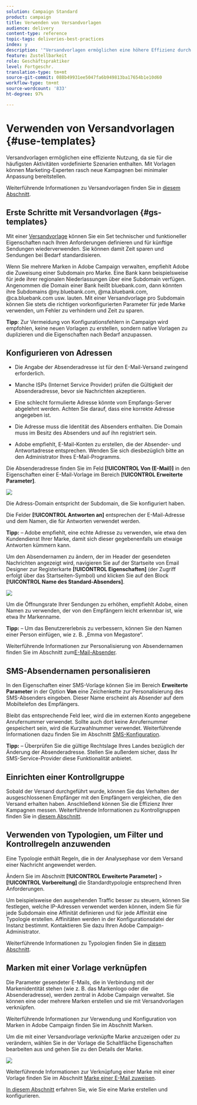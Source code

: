 ```yaml
---
solution: Campaign Standard
product: campaign
title: Verwenden von Versandvorlagen
audience: delivery
content-type: reference
topic-tags: deliveries-best-practices
index: y
description: '"Versandvorlagen ermöglichen eine höhere Effizienz durch vorgefertigte Szenarien für die meisten gängigen Aktivitäten."'
feature: Zustellbarkeit
role: Geschäftspraktiker
level: Fortgeschr.
translation-type: tm+mt
source-git-commit: 088b49931ee5047fa6b949813ba17654b1e10d60
workflow-type: tm+mt
source-wordcount: '833'
ht-degree: 97%

---
```



# Verwenden von Versandvorlagen {#use-templates}

Versandvorlagen ermöglichen eine effiziente Nutzung, da sie für die häufigsten Aktivitäten vordefinierte Szenarien enthalten. Mit Vorlagen können Marketing-Experten rasch neue Kampagnen bei minimaler Anpassung bereitstellen.

Weiterführende Informationen zu Versandvorlagen finden Sie in [diesem Abschnitt](../../start/using/marketing-activity-templates.md).

## Erste Schritte mit Versandvorlagen {#gs-templates}

Mit einer [Versandvorlage](../../start/using/marketing-activity-templates.md#creating-a-new-template) können Sie ein Set technischer und funktioneller Eigenschaften nach Ihren Anforderungen definieren und für künftige Sendungen wiederverwenden. Sie können damit Zeit sparen und Sendungen bei Bedarf standardisieren.

Wenn Sie mehrere Marken in Adobe Campaign verwalten, empfiehlt Adobe die Zuweisung einer Subdomain pro Marke. Eine Bank kann beispielsweise für jede ihrer regionalen Niederlassungen über eine Subdomain verfügen. Angenommen die Domain einer Bank heißt bluebank.com, dann könnten ihre Subdomains @ny.bluebank.com, @ma.bluebank.com, @ca.bluebank.com usw. lauten. Mit einer Versandvorlage pro Subdomain können Sie stets die richtigen vorkonfigurierten Parameter für jede Marke verwenden, um Fehler zu verhindern und Zeit zu sparen.

**Tipp**: Zur Vermeidung von Konfigurationsfehlern in Campaign wird empfohlen, keine neuen Vorlagen zu erstellen, sondern native Vorlagen zu duplizieren und die Eigenschaften nach Bedarf anzupassen.

## Konfigurieren von Adressen

* Die Angabe der Absenderadresse ist für den E-Mail-Versand zwingend erforderlich.

* Manche ISPs (Internet Service Provider) prüfen die Gültigkeit der Absenderadresse, bevor sie Nachrichten akzeptieren.

* Eine schlecht formulierte Adresse könnte vom Empfangs-Server abgelehnt werden. Achten Sie darauf, dass eine korrekte Adresse angegeben ist.

* Die Adresse muss die Identität des Absenders enthalten. Die Domain muss im Besitz des Absenders und auf ihn registriert sein.

* Adobe empfiehlt, E-Mail-Konten zu erstellen, die der Absender- und Antwortadresse entsprechen. Wenden Sie sich diesbezüglich bitte an den Administrator Ihres E-Mail-Programms.

Die Absenderadresse finden Sie im Feld **[!UICONTROL Von (E-Mail)]** in den Eigenschaften einer E-Mail-Vorlage im Bereich **[!UICONTROL Erweiterte Parameter]**.

![](assets/template-parameters.png)

Die Adress-Domain entspricht der Subdomain, die Sie konfiguriert haben.

Die Felder **[!UICONTROL Antworten an]** entsprechen der E-Mail-Adresse und dem Namen, die für Antworten verwendet werden.

**Tipp:** – Adobe empfiehlt, eine echte Adresse zu verwenden, wie etwa den Kundendienst Ihrer Marke, damit sich dieser gegebenenfalls um etwaige Antworten kümmern kann.

Um den Absendernamen zu ändern, der im Header der gesendeten Nachrichten angezeigt wird, navigieren Sie auf der Startseite von Email Designer zur Registerkarte **[!UICONTROL Eigenschaften]** (der Zugriff erfolgt über das Startseiten-Symbol) und klicken Sie auf den Block **[!UICONTROL Name des Standard-Absenders]**.

![](assets/template-content.png)

Um die Öffnungsrate Ihrer Sendungen zu erhöhen, empfiehlt Adobe, einen Namen zu verwenden, der von den Empfängern leicht erkennbar ist, wie etwa Ihr Markenname.

**Tipp:** – Um das Benutzererlebnis zu verbessern, können Sie den Namen einer Person einfügen, wie z. B. „Emma von Megastore“.

Weiterführende Informationen zur Personalisierung von Absendernamen finden Sie im Abschnitt zum[E-Mail-Absender](../../designing/using/subject-line.md#email-sender).

## SMS-Absendernamen personalisieren

In den Eigenschaften einer SMS-Vorlage können Sie im Bereich **Erweiterte Parameter** in der Option **Von** eine Zeichenkette zur Personalisierung des SMS-Absenders eingeben. Dieser Name erscheint als Absender auf dem Mobiltelefon des Empfängers.

Bleibt das entsprechende Feld leer, wird die im externen Konto angegebene Anrufernummer verwendet. Sollte auch dort keine Anrufernummer gespeichert sein, wird die Kurzwahlnummer verwendet. Weiterführende Informationen dazu finden Sie im Abschnitt [SMS-Konfiguration](../../administration/using/configuring-sms-channel.md).

**Tipp:** – Überprüfen Sie die gültige Rechtslage Ihres Landes bezüglich der Änderung der Absenderadresse. Stellen Sie außerdem sicher, dass Ihr SMS-Service-Provider diese Funktionalität anbietet.

## Einrichten einer Kontrollgruppe

Sobald der Versand durchgeführt wurde, können Sie das Verhalten der ausgeschlossenen Empfänger mit den Empfängern vergleichen, die den Versand erhalten haben. Anschließend können Sie die Effizienz Ihrer Kampagnen messen. Weiterführende Informationen zu Kontrollgruppen finden Sie in [diesem Abschnitt](../../sending/using/control-group.md).

## Verwenden von Typologien, um Filter und Kontrollregeln anzuwenden

Eine Typologie enthält Regeln, die in der Analysephase vor dem Versand einer Nachricht angewendet werden.

Ändern Sie im Abschnitt **[!UICONTROL Erweiterte Parameter]** > **[!UICONTROL Vorbereitung]** die Standardtypologie entsprechend Ihren Anforderungen.

Um beispielsweise den ausgehenden Traffic besser zu steuern, können Sie festlegen, welche IP-Adressen verwendet werden können, indem Sie für jede Subdomain eine Affinität definieren und für jede Affinität eine Typologie erstellen. Affinitäten werden in der Konfigurationsdatei der Instanz bestimmt. Kontaktieren Sie dazu Ihren Adobe Campaign-Administrator.

Weiterführende Informationen zu Typologien finden Sie in [diesem Abschnitt](../../sending/using/managing-typologies.md).

## Marken mit einer Vorlage verknüpfen

Die Parameter gesendeter E-Mails, die in Verbindung mit der Markenidentität stehen (wie z. B. das Markenlogo oder die Absenderadresse), werden zentral in Adobe Campaign verwaltet. Sie können eine oder mehrere Marken erstellen und sie mit Versandvorlagen verknüpfen.

Weiterführende Informationen zur Verwendung und Konfiguration von Marken in Adobe Campaign finden Sie im Abschnitt Marken.

Um die mit einer Versandvorlage verknüpfte Marke anzuzeigen oder zu verändern, wählen Sie in der Vorlage die Schaltfläche Eigenschaften bearbeiten aus und gehen Sie zu den Details der Marke.

![](assets/template-brand.png)

Weiterführende Informationen zur Verknüpfung einer Marke mit einer Vorlage finden Sie im Abschnitt [Marke einer E-Mail zuweisen](../../administration/using/branding.md#assigning-a-brand-to-an-email).

[In diesem Abschnitt](../../administration/using/branding.md#creating-a-brand) erfahren Sie, wie Sie eine Marke erstellen und konfigurieren.
